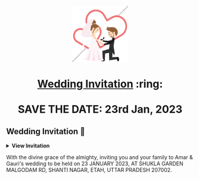 
<p align="center"><a href="https://www.sarthakj.me/WeddingEvite/"><img src="./assets/wedding.gif" width="150px" height="150px"/></a></p>
<h1 align="center"><a href="https://saharshisha.netlify.app/assets/SI.pdf">Wedding Invitation</a> :ring: <br> <br> SAVE THE DATE: 23rd Jan, 2023 <br> 



## Wedding Invitation :ring:

<details>
  <summary><strong>View Invitation</strong></summary>
  
</details>

With the divine grace of the almighty, inviting you and your family to Amar & Gauri's wedding to be held on 23 JANUARY 2023, AT SHUKLA GARDEN MALGODAM RD, SHANTI NAGAR, ETAH, UTTAR PRADESH 207002.
